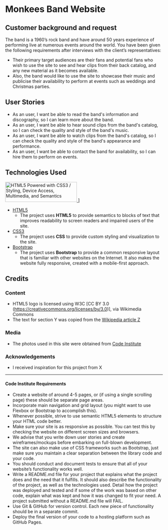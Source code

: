 # Monkees Band Website

<!-- TODO
One or two paragraphs providing an overview of your project.

Essentially, this part is your sales pitch.
-->

## Customer background and request

The band is a 1960’s rock band and have around 50 years experience of performing live at numerous events around the world. You have been given the following requirements after interviews with the client’s representatives:
- Their primary target audiences are their fans and potential fans who wish to use the site to see and hear clips from their back catalog, and any new material as it becomes available.
- Also, the band would like to use the site to showcase their music and publicise their availability to perform at events such as weddings and Christmas parties.

## User Stories

- As an user, I want be able to read the band's information and discography, so I can learn more about the band.
- As an user, I want be able to hear sound clips from the band's catalog, so I can check the quality and style of the band's music.
- As an user, I want be able to watch clips from the band's catalog, so I can check the quality and style of the band's appearance and performance.
- As an user, I want be able to contact the band for availability, so I can hire them to perform on events.


<!-- TODO
## UX
 
Use this section to provide insight into your UX process, focusing on who this website is for, what it is that they want to achieve and how your project is the best way to help them achieve these things.

In particular, as part of this section we recommend that you provide a list of User Stories, with the following general structure:
- As a user type, I want to perform an action, so that I can achieve a goal.

This section is also where you would share links to any wireframes, mockups, diagrams etc. that you created as part of the design process. These files should themselves either be included in the project itself (in an separate directory), or just hosted elsewhere online and can be in any format that is viewable inside the browser.

## Features

In this section, you should go over the different parts of your project, and describe each in a sentence or so.
 
### Existing Features
- Feature 1 - allows users X to achieve Y, by having them fill out Z
- ...

For some/all of your features, you may choose to reference the specific project files that implement them, although this is entirely optional.

In addition, you may also use this section to discuss plans for additional features to be implemented in the future:

### Features Left to Implement
- Another feature idea
-->

## Technologies Used
<a href="http://www.w3.org/html/logo/">
    <img src="https://www.w3.org/html/logo/badge/html5-badge-h-css3-device-multimedia-semantics.png" width="229" height="64" alt="HTML5 Powered with CSS3 / Styling, Device Access, Multimedia, and Semantics" title="HTML5 Powered with CSS3 / Styling, Device Access, Multimedia, and Semantics">
</a>]

- [HTML5](https://en.wikipedia.org/wiki/HTML5)
    - The project uses **HTML5** to provide semantics to blocks of text that improves readability to screen readers and impaired users of the site.
- [CSS3](https://developer.mozilla.org/en-US/docs/Web/CSS/CSS3)
    - The project uses **CSS** to provide custom styling and visualization to the site.
- [Bootstrap](https://getbootstrap.com/)
    - The project uses **Bootstrap** to provide a common responsive layout that is familiar with other websites on the Internet. It also makes the website fully responsive, created with a mobile-first approach.


<!-- TODO
## Testing

In this section, you need to convince the assessor that you have conducted enough testing to legitimately believe that the site works well. Essentially, in this part you will want to go over all of your user stories from the UX section and ensure that they all work as intended, with the project providing an easy and straightforward way for the users to achieve their goals.

Whenever it is feasible, prefer to automate your tests, and if you've done so, provide a brief explanation of your approach, link to the test file(s) and explain how to run them.

For any scenarios that have not been automated, test the user stories manually and provide as much detail as is relevant. A particularly useful form for describing your testing process is via scenarios, such as:

1. Contact form:
    1. Go to the "Contact Us" page
    2. Try to submit the empty form and verify that an error message about the required fields appears
    3. Try to submit the form with an invalid email address and verify that a relevant error message appears
    4. Try to submit the form with all inputs valid and verify that a success message appears.

In addition, you should mention in this section how your project looks and works on different browsers and screen sizes.

You should also mention in this section any interesting bugs or problems you discovered during your testing, even if you haven't addressed them yet.

If this section grows too long, you may want to split it off into a separate file and link to it from here.

## Deployment

This section should describe the process you went through to deploy the project to a hosting platform (e.g. GitHub Pages or Heroku).

In particular, you should provide all details of the differences between the deployed version and the development version, if any, including:
- Different values for environment variables (Heroku Config Vars)?
- Different configuration files?
- Separate git branch?

In addition, if it is not obvious, you should also describe how to run your code locally.

-->
## Credits

### Content
- HTML5 logo is licensed using W3C [CC BY 3.0  (https://creativecommons.org/licenses/by/3.0)], via Wikimedia Commons
- The text for section Y was copied from the [Wikipedia article Z](https://en.wikipedia.org/wiki/Z)

### Media
- The photos used in this site were obtained from [Code Institute](https://github.com/Code-Institute-Org/project-assets)

### Acknowledgements
- I received inspiration for this project from X

---

#### Code Institute Requirements
- Create a website of around 4-5 pages, or (if using a single scrolling page) these should be separate page areas.
- Incorporate main navigation and grid layout (you might want to use Flexbox or Bootstrap to accomplish this).
- Whenever possible, strive to use semantic HTML5 elements to structure your HTML code better.
- Make sure your site is as responsive as possible. You can test this by checking the website on different screen sizes and browsers.
- We advise that you write down user stories and create wireframes/mockups before embarking on full-blown development.
- The site can also make use of CSS frameworks such as Bootstrap, just make sure you maintain a clear separation between the library code and your code.
- You should conduct and document tests to ensure that all of your website’s functionality works well.
- Write a README.md file for your project that explains what the project does and the need that it fulfills. It should also describe the functionality of the project, as well as the technologies used. Detail how the project was deployed and tested and if some of the work was based on other code, explain what was kept and how it was changed to fit your need. A project submitted without a README.md file will FAIL.
- Use Git & GitHub for version control. Each new piece of functionality should be in a separate commit.
- Deploy the final version of your code to a hosting platform such as GitHub Pages.
